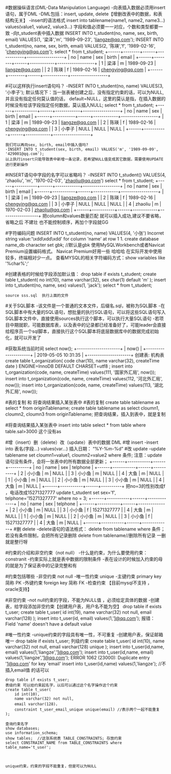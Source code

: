 #数据操纵语言(DML-Data Manipulation Language)
    -向表插入数据必须用insert语句，属于DML
    -DML包括：insert, update, delete【增删改表中的数据，和表结构无关】
    -insert的语法格式
        insert into tablename(name1, name2, name3...) values(value1, value2, value3...)
        字段和值必须要一一对应，个数和类型都要一致
    -向t_student表中插入数据
        INSERT INTO t_student(no, name, sex, birth, email) VALUES(1, '梁泽','m', '1989-09-23', 'liangze@qq.com');
        INSERT INTO t_student(no, name, sex, birth, email) VALUES(2, '陈瑛','f', '1989-02-16', 'chengying@qq.com');
        select * from t_student;
+------+--------+------+------------+------------------+
| no   | name   | sex  | birth      | email            |
+------+--------+------+------------+------------------+
|    1 | 梁泽   | m    | 1989-09-23 | liangze@qq.com   |
|    2 | 陈瑛   | f    | 1989-02-16 | chengying@qq.com |
+------+--------+------+------------+------------------+

#可以这样执行insert语句吗？
    -INSERT INTO t_student(no, name) VALUES(3, '小李子');
    默认情况下：当一张表被创建之后，没有指定约束的话，可以为NULL,并且没有指定任何莫认值的话，
    default=NULL，这里的莫认是指，在插入数据的时候没有给该字段指定任何数据，莫认插入NULL;
    select * from t_student;
+------+-----------+------+------------+------------------+
| no   | name      | sex  | birth      | email            |
+------+-----------+------+------------+------------------+
|    1 | 梁泽      | m    | 1989-09-23 | liangze@qq.com   |
|    2 | 陈瑛      | f    | 1989-02-16 | chengying@qq.com |
|    3 | 小李子    | NULL | NULL       | NULL             |
+------+-----------+------+------------+------------------+

    我们可以再向sex, birth, email中插入值吗?
    -INSERT INTO t_student(sex, birth, email) VALUES('m', '1989-09-09', '429001@qq.com');
    以上执行insert只能导致表中新增一条记录，若希望NULL值变成其它数据，需要使用UPDATE进行更新操作

#INSERT语句中字段的名字可以省略吗？
    -INSERT INTO t_student() VALUES(4, 'zhaoliu', 'm', '1970-02-03', 'zhaoliu@qq.com')
    select * from  t_student;
+------+-----------+------+------------+------------------+
| no   | name      | sex  | birth      | email            |
+------+-----------+------+------------+------------------+
|    1 | 梁泽      | m    | 1989-09-23 | liangze@qq.com   |
|    2 | 陈瑛      | f    | 1989-02-16 | chengying@qq.com |
|    3 | 小李子    | NULL | NULL       | NULL             |
|    4 | zhaoliu   | m    | 1970-02-03 | zhaoliu@qq.com   |
+------+-----------+------+------------+------------------+
    把column和values数量匹配 就可以插入成功,建议不要省略，省略之后 不建壮 也不能控制顺序，再加个字段就GG


#字符编码问题
    INSERT INTO t_student(no, name) VALUES(4, '小张')
    Incorret string value:'\xdd\xdd\xdd' for column 'name' at row 1
    1. create database name_db character set gbk; //默认是gbk
    使用MySQLWorkbench或者Navicat Premium设置编码格式。
    Navicat Premium好用一些 哈哈哈
    在实际开发中使用较多，终端相对少一点。
    查看MYSQL的相关字符编码方式：show variables like '%char%';‘

#创建表格的时候给字段添加默认值：
    drop table if exists t_student;
    create table t_student(
        no int(10),
        name varchar(32),
        sex char(1) default 'm'
    );
    insert into t_student(no, name, sex) values(1, 'jack');
    select * from t_student;

    source sss.sql  执行上面的文件
#关于SQL脚本
    -该文件是一个普通的文本文件，后缀名.sql，被称为SQL脚本
    -在SQL脚本中有大量的SQL语句，想批量的执行SQL语句，可以将这些SQL语句写入SQL脚本文件中，直接使用sources执行这个脚本，可以执行大量SQL语句
    -若项目中期就职，可能数据库表，以及表中的记录都已经准备好了，可能leader会直接给程序员一个sql脚本，直接执行这个SQL脚本将底层数据库中的数据完成初始化，就可以开发了

#获取系统当前时间
    select now();
+---------------------+
| now()               |
+---------------------+
| 2019-05-05 10:31:35 |
+---------------------+
    创建表: 机构表
    create table t_organization(
        code char(10),
        name varchar(32),
        createTime date
    ) ENGINE=InnoDB DEFAULT CHARSET=utf8 ;
    insert into t_organization(code, name, createTime) values(111, '国家外汇局', now());
    insert into t_organization(code, name, createTime) values(112, '河北外汇局', now());
    insert into t_organization(code, name, createTime) values(113, '湖北外汇局', now());

#表的复制 和 将查询结果插入某张表中
#表的复制
    create table tablename as select * from originTablename;
    create table tablename as select cloumn1, cloumn2, cloumn3 from originTablename;
    把查询结果，插入到表中，就是复制

#将查询结果插入某张表中
    insert into table select * from table where table.sal>3000
    这个没有as

#增（insert）删（delete）改（update）表中的数据 DML
#增 insert
    -insert into 表名(字段...) values(var...)
    插入日期： “%Y-%m-%d”
#改 update
    -update tablename set cloumn1=value1, cloumn2=value2 where 条件;
    注意：update语句没有条件，会将一张表中的所有数据全部更新；
    +------+-----------+------+----------+
| no   | name      | sex  | telphone |
+------+-----------+------+----------+
|    2 | 小小鱼    | m    | NULL     |
|    3 | 小小鱼    | m    | NULL     |
|    4 | 大鱼      | m    | NULL     |
|    1 | 小小鱼    | m    | NULL     |
|    2 | 小小鱼    | m    | NULL     |
|    3 | 小小鱼    | m    | NULL     |
|    4 | 大鱼      | m    | NULL     |
+------+-----------+------+----------+
    把no=3的性别改成f ，电话改成15271327777
    update t_student set sex='f', telphone='15271327777' where no = 3;
+------+-----------+------+-------------+
| no   | name      | sex  | telphone    |
+------+-----------+------+-------------+
|    2 | 小小鱼    | m    | NULL        |
|    3 | 小小鱼    | f    | 15271327777 |
|    4 | 大鱼      | m    | NULL        |
|    1 | 小小鱼    | m    | NULL        |
|    2 | 小小鱼    | m    | NULL        |
|    3 | 小小鱼    | f    | 15271327777 |
|    4 | 大鱼      | m    | NULL        |
+------+-----------+------+-------------+
#删 delete
    -delete语句的语法格式：
        delete from tablename where 条件；
        若没有条件限制，会把所有记录删除
        delete from tablename//删除所有记录 一删就是整行呀

#约束的介绍和非空约束（not null）
    -什么是约束，为什么要使用约束：constranit
    -约束实际上就是表中数据的限制条件
    -表在设计的时候加入约束的母的就是为了保证表中的记录完整和有

#约束包括哪些
    -非空约束   not null
    -唯一性约束  unique
    -主键约束    primary key 简称 PK
    -外键约束    foreign key 简称 FK
    -检查约束 【目前mysql不支持 ， oracle支持】

#非空约束
    -not null约束的字段，不能为NULL值 ，必须给定具体的数据
    -创建表，给字段添加非空约束【创建用户表，用户名不能为空】
        drop table if exists t_user;
        create table t_user(
            id int(19),
            name varchar(32) not null,
            email varchar(128)
        );
        insert into t_user(id, email) values(1,'1@qq.com');
        报错： Field 'name' doesn't have a default value

#唯一性约束 
    -unique约束的字段具有唯一性，不可重复
    -创建用户表，保证邮箱唯一
    drop table if exists t_user;
    列级约束
    create table t_user(
        id int(10),
        name varchar(32) not null,
        email varchar(128) unique
    );
    insert into t_user(id,name, email) values(1,'liangze','1@qq.com');
    insert into t_user(id,name, email) values(1,'liangze','1@qq.com');
    ERROR 1062 (23000): Duplicate entry '1@qq.com' for key 'email'
    insert into t_user(id,name) values(1,'liangze'); //不插入email值 的话可以

    drop table if exists t_user;
    表级约束 可以给约束起名字，以后可以通过这个名字操作这个约束
    create table t_user(
        id int(10),
        name varchar(32) not null,
        email varchar(128)，
        constraint t_user_email_unique unique(email) //表示两个一起不能重复
    );

    查询约束名字
    show databases;
    use information_schema;
    show tables;  //这张系统表 TABLE_CONSTRAINTS; 存放约束
    select CONSTRAINT_NAME from TABLE_CONSTRAINTS where table_name='t_user';

    

    unique约束，约束的字段不能重复，但是可以为NULL







